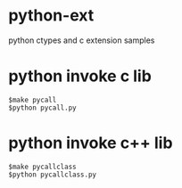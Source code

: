 # python-ext
python ctypes and c extension samples

# python invoke c lib
```
$make pycall
$python pycall.py
```

# python invoke c++ lib

```
$make pycallclass
$python pycallclass.py
```
